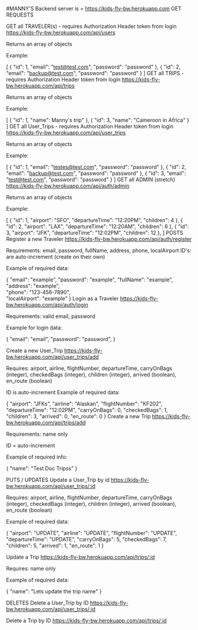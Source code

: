 #MANNY'S  Backend
server is  = https://kids-fly-bw.herokuapp.com
GET REQUESTS

GET all TRAVELER(s) - requires Authorization Header token from login
https://kids-fly-bw.herokuapp.com/api/users

Returns an array of objects

Example:

[
  {
    "id": 1,
    "email": "test@test.com",
    "password": "password"
  },
  {
    "id": 2,
    "email": "backup@test.com",
    "password": "password"
  }
]
GET all TRIPS - requires Authorization Header token from login
https://kids-fly-bw.herokuapp.com/api/trips

Returns an array of objects

Example:

[
  {
    "id": 1,
    "name": Manny's trip"
  },
  {
    "id": 3,
    "name": "Cameroon in Africa"
  }
]
GET all User_Trips - requires Authorization Header token from login
https://kids-fly-bw.herokuapp.com/api/user_trips

Returns an array of objects

Example:

[
  {
    "id": 1,
    "email": "testes@test.com",
    "password": "password"
  },
  {
    "id": 2,
    "email": "backup@test.com",
    "password": "password"
  },
  {
    "id": 3,
    "email": "test@test.com",
    "password": "password"
  }
]
GET all ADMIN (stretch)
https://kids-fly-bw.herokuapp.com/api/auth/admin

Returns an array of objects

Example:

[
  {
    "id": 1,
    "airport": "SFO",
    "departureTime": "12:20PM",
    "children": 4
  },
  {
    "id": 2,
    "airport": "LAX",
    "departureTime": "12:20AM",
    "children": 6
  },
  {
    "id": 3,
    "airport": "JFK",
    "departureTime": "12:02PM",
    "children": 12
  },
]
POSTS
Register a new Traveler
https://kids-fly-bw.herokuapp.com/api/auth/register

Requirements: email, password, fullName, address, phone, localAirport ID's: are auto-increment (create on their own)

Example of required data:

{
	"email": "example",
	"password":	"example",
	"fullName": "example",
	"address": "example",	
	"phone": "123-456-7890",	
	"localAirport": "example"
}
Login as a Traveler
https://kids-fly-bw.herokuapp.com/api/auth/login

Requirements: valid email, password

Example for login data:

{
	"email": "email",
	"password":	"password",
}


Create a new User_Trip
https://kids-fly-bw.herokuapp.com/api/user_trips/add

Requires: airport, airline, flightNumber, departureTime, carryOnBags (integer), checkedBags (integer), children (integer), arrived (boolean), en_route (boolean)

ID is auto-increment
Example of required data:

   {
    "airport": "JFKs",
    "airline": "Alaskan",
    "flightNumber": "KF202",
    "departureTime": "12:02PM",
    "carryOnBags": 0,
    "checkedBags": 1,
    "children": 3,
    "arrived": 0,
    "en_route": 0
  }
Create a new Trip
https://kids-fly-bw.herokuapp.com/api/trips/add

Requirements: name only

ID = auto-increment

Example of required info:

 {
	"name": "Test Doc Tripss"
  }
  
  
PUTS / UPDATES
Update a User_Trip by id
https://kids-fly-bw.herokuapp.com/api/user_trips/:id

Requires: airport, airline, flightNumber, departureTime, carryOnBags (integer), checkedBags (integer), children (integer), arrived (boolean), en_route (boolean)

Example of required data:

{
  "airport": "UPDATE",
  "airline": "UPDATE",
  "flightNumber": "UPDATE",
  "departureTime": "UPDATE",
  "carryOnBags": 5,
  "checkedBags": 7,
  "children": 5,
  "arrived": 1,
  "en_route": 1
}


Update a Trip
https://kids-fly-bw.herokuapp.com/api/trips/:id

Requires: name only

Example of required data:

{
	"name": "Lets update the trip name"
}


DELETES
Delete a User_Trip by ID
https://kids-fly-bw.herokuapp.com/api/user_trips/:id

Delete a Trip by ID
https://kids-fly-bw.herokuapp.com/api/trips/:id
